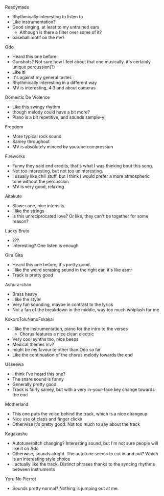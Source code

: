 Readymade
- Rhythmically interesting to listen to
- Like instrumentation?
- Good singing, at least to my untrained ears
  - Although is there a filter over some of it?
- baseball motif on the mv?

Odo
- Heard this one before
- Gunshots? Not sure how I feel about that one musically. it's certainly unique percussion(?)
- Like it!
- It's against my general tastes
- Rhythmically interesting in a different way
- MV is interesting, 4:3 and about cameras

Domestic De Violence
- Like this swingy rhythm
- though melody could have a bit more?
- Piano is a bit repetitive, and sounds sample-y

Freedom
- More typical rock sound
- Samey throughout
- MV is absolutely minced by youtube compression

Fireworks
- Funny they said end credits, that's what I was thinking bout this song.
- Not too interesting, but not too uninteresting. 
- I usually like chill stuff, but I think I would prefer a more atmospheric tone without the percussion
- MV is very good, relaxing

Aitakute
- Slower one, nice intensity.
- I like the strings
- Is this unreciprocated love? Or like, they can't be together for some reason?

Lucky Bruto
- ???
- Interesting? One listen is enough

Gira Gira
- Heard this one before, it's pretty good.
- I like the weird scraping sound in the right ear, it's like asmr
- Track is pretty good

Ashura-chan
- Brass heavy
- I like the style!
- Very fun sounding, maybe in contrast to the lyrics
- Not a fan of the breakdown in the middle, way too much whiplash for me

KokoroToluNanoFukakai
- I like the instrumentation, piano for the intro to the verses
  - Chorus features a nice clean electric
- Very cool synths too, nice beeps
- Medical themes mv?
- might be my favourite other than Odo so far
- Like the continuation of the chorus melody towards the end

Usseewa
- I think I've heard this one?
- The snare sound is funny
- Generally pretty good
- Track is fairly samey, but with a very in-your-face key change towards the end

Motherland
- This one puts the voice behind the track, which is a nice changeup
- Nice use of claps and finger clicks
- Otherwise it's pretty good. Not too much to say about the track

Kagakashu
- Autotune/pitch changing? Interesting sound, but I'm not sure people will like it on Ado
- Otherwise, sounds alright. The autotune seems to cut in and out? Which is an interesting style choice
- I actually like the track. Distinct phrases thanks to the syncing rhythms between instruments

Yoru No Pierrot
- Sounds pretty normal? Nothing is jumping out at me.